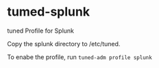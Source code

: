 # tumed-splunk
tuned Profile for Splunk

Copy the splunk directory to /etc/tuned.

To enabe the profile, run `tuned-adm profile splunk`
